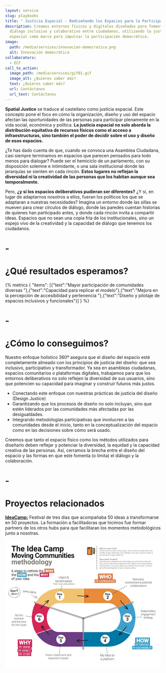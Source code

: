 ```yaml
---
layout: service
slug: playbooks
title: " Justicia Espacial - Rediseñando los Espacios para la Participación Ciudadana"
description: Creamos entornos físicos y digitales diseñados para fomentar el
  diálogo inclusivo y colaborativo entre ciudadanos, utilizando la justicia
  espacial como marco para impulsar la participación democrática.
image:
  path: /media/services/innovacion-democratica.png
  alt: Innovación democrática
collaborators:
  - ECF
call_to_action:
  image_path: /media/services/gif01.gif
  image_alt: ¿Quieres saber más?
  text: ¿Quieres saber más?
  url: Contáctanos
  url_text: Contáctanos
---
```

**Spatial Justice** se traduce al castellano como justicia espacial. Este concepto pone el foco en cómo la organización, diseño y uso del espacio afectan las oportunidades de las personas para participar plenamente en la vida social, económica y política. **La justicia espacial no solo aborda la distribución equitativa de recursos físicos como el acceso a infraestructuras, sino también el poder de decidir sobre el uso y diseño de esos espacios.**

¿Te has dado cuenta de que, cuando se convoca una Asamblea Ciudadana, casi siempre terminamos en espacios que parecen pensados para todo menos para dialogar? Puede ser el hemiciclo de un parlamento, con su disposición solemne e intimidante, o una sala institucional donde las jerarquías se sienten en cada rincón. **Estos lugares no reflejan la diversidad ni la creatividad de las personas que los habitan aunque sea temporalmente.**

Pero, **¿y si los espacios deliberativos pudieran ser diferentes?** ¿Y si, en lugar de adaptarnos nosotros a ellos, fueran los políticos los que se adaptaran a nuestras necesidades? Imagina un entorno donde las sillas se mueven para crear círculos de diálogo, donde las paredes cuentan historias de quienes han participado antes, y donde cada rincón invita a compartir ideas. Espacios que no sean una copia fría de los institucionales, sino un espejo vivo de la creatividad y la capacidad de diálogo que tenemos los ciudadanos.

# \-

# ¿Qué resultados esperamos?

{% metrics { "items": [{"text":"Mayor participación de comunidades diversas "},{"text":"Capacidad para replicar el modelo"},{"text":"Mejora en la percepción de accesibilidad y pertenencia "},{"text":"Diseño y pilotaje de espacios inclusivos y funcionales"}] } %}

# \-

# ¿Cómo lo conseguimos?

Nuestro enfoque holístico 360º asegura que el diseño del espacio esté completamente alineado con los principios de justicia del diseño: que sea inclusivo, participativo y transformador. Ya sea en asambleas ciudadanas, espacios comunitarios o plataformas digitales, trabajamos para que los entornos deliberativos no solo reflejen la diversidad de sus usuarios, sino que potencien su capacidad para imaginar y construir futuros más justos.

* Conectando este enfoque con nuestras prácticas de justicia del diseño (Design Justice)
* Garantizando que los procesos de diseño no solo incluyan, sino que estén liderados por las comunidades más afectadas por las desigualdades.
* Integrando metodologías participativas que involucren a las comunidades desde el inicio, tanto en la conceptualización del espacio como en las decisiones sobre cómo será usado.

Creemos que tanto el espacio físico como los métodos utilizados para diseñarlo deben reflejar y potenciar la diversidad, la equidad y la capacidad creativa de las personas. Así, cerramos la brecha entre el diseño del espacio y las formas en que este fomenta (o limita) el diálogo y la colaboración.

# \-

# Proyectos relacionados

**[IdeaCamp:](https://ideacamp2017.eu/)** Festival de tres días que acompañaba 50 ideas a transformarse en 50 proyectos. La formación a facilitadoras que hicimos fue formar partners de los otros hubs para que facilitaran los momentos metodológicos junto a nosotras.

![Moving Communities](/media/unnamed.jpg "Moving Communities")
